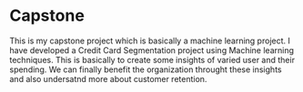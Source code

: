 # Capstone
This is my capstone project which is basically a machine learning project.
I have developed a Credit Card Segmentation project using Machine learning techniques.
This is basically to create some insights of varied user and their spending.
We can finally benefit the organization throught these insights and also undersatnd more about customer retention.
